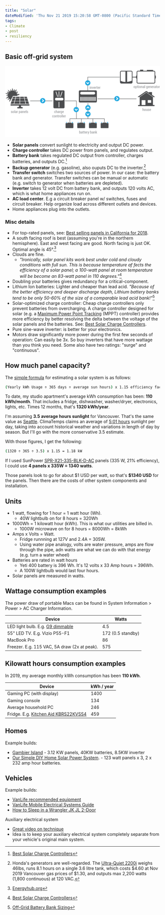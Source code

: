```yaml
---
title: "Solar"
dateModified: 'Thu Nov 21 2019 15:20:58 GMT-0800 (Pacific Standard Time)'
tags:
- Climate
- post
- resiliency
---
```



## Basic off-grid system

![Off-grid solar installation](img/solar-offgrid-with-generator.png)

-   **Solar panels** convert sunlight to electricity and output DC power.
-   **Charge controller** takes DC power from panels, and regulates output.
-   **Battery bank** takes regulated DC output from controller, charges batteries, and outputs DC.[^1]
-   **Backup generator** (e.g. gasoline), also ouputs DC to the inverter.[^2]
-   **Transfer switch** switches two sources of power. In our case: the battery bank and generator. Transfer switches can be manual or automatic (e.g. switch to generator when batteries are depleted).
-   **Inverter** takes 12 volt DC from battery bank, and outputs 120 volts AC, which is what home appliances run on.
-   **AC load center**. E.g a circuit breaker panel w/ switches, fuses and circuit breaker. Help organize load across different outlets and devices.
-   Home appliances plug into the outlets.

### Misc details

-   For top-rated panels, see: [Best selling panels in California for 2018](https://www.solar-estimate.org/news/what-are-the-best-solar-panels-to-buy-for-your-home-in-2019).
-   A south facing roof is best (assuming you're in the northern hemisphere). East and west facing are good. North facing is just OK. Optimal angle is 45°.[^3]
-   Clouds are fine.
    -   *"Ironically, solar panel kits work best under cold and cloudy conditions with full sun. This is because temperature af fects the efficiency of a solar panel; a 100-watt panel at room temperature will be become an 83-watt panel in 110 degrees."*[^4]
-   Doubling your batteries gives redundancy for a critical-component.
-   Lithium Ion batteries: Lighter and cheaper than lead acid. *"Because of the better efficiency and deeper discharge depth, Lithium battery banks tend to be only 50-60% of the size of a comparable lead acid bank!"*[^5]
-   Solar-optimized charge controller: Cheap charge controllers only prevent batteries from overcharging. A charge controller designed for solar (e.g. a [Maximum Power Point Tracking](https://www.solar-electric.com/learning-center/mppt-solar-charge-controllers.html/) (MPPT) controller) provides more efficiency by better resolving the delta between the voltage of the solar panels and the batteries. See: [Best Solar Charge Controllers](https://www.renewableresourcescoalition.org/best-solar-charge-controllers/).
-   Pure sine-wave inverter: is better for your electronics.
-   Motors draw significantly more power during the first few seconds of operation: Can easily be 3x. So buy inverters that have more wattage than you think you need. Some also have two ratings: "surge" and "continuous".

## How much panel capacity?

The [simple formula](https://www.wholesalesolar.com/blog/how-to-size-solar-system/) for estimating a solar system is as follows:

``` bash
(Yearly kWh Usage ÷ 365 days ÷ average sun hours) x 1.15 efficiency factor = DC solar array size required.
```

To date, my studio apartment's average kWh consumption has been: **110 kWh/month**. That includes a fridge, dishwasher, washer/dryer, electronics, lights, etc. Times 12 months, that's **1320 kWh/year**.

I'm assuming **3.5 average hours sunlight** for Vancouver. That's the same value as [Seattle](https://www.wholesalesolar.com/solar-information/sun-hours-us-map). ClimaTemps claims an average of [5:01 hours](http://www.vancouver.climatemps.com/sunlight.php) sunlight per day, taking into account historical weather and variations in length of day by season. But I'll go with the more conservative 3.5 estimate.

With those figures, I get the following:

``` bash
(1320 ÷ 365 ÷ 3.5) x 1.15 = 1.18 kW
```

If I used SunPower [SPR-X21-335-BLK-D-AC](https://www.solarreviews.com/buyers-guide/solar-panels/sunpower/sunpo19768xseriessprx21335blkdac) panels (335 W, 21% efficiency), I could use **4 panels x 335W = 1340 watts**.

Those panels look to go for about \$1 USD per watt, so that's **\$1340 USD** for the panels. Then there are the costs of other system components and installation.

## Units

-   1 watt, flowing for 1 hour = 1 watt hour (Wh).
    -   40W lightbulb on for 8 hours = 320Wh
-   1000Wh = 1 kilowatt hour (kWh). This is what our utilities are billed in.
    -   1000W microwave on for 8 hours = 8000Wh = 8kWh
-   Amps x Volts = Watt.
    -   Fridge runnning at 127V and 2.4A = 305W.
    -   Using water pipe analogy, volts are water pressure, amps are flow through the pipe, adn watts are what we can do with that energy (e.g. turn a water wheel)
-   Batteries are rated in watt hours
    -   Yeti 400 battery is 396 Wh. It's 12 volts x 33 Amp hours = 396Wh.
    -   A 100W lightbulb would last four hours.
-   Solar panels are measured in watts.

## Wattage consumption examples

The power draw of portable Macs can be found in System Information \> Power \> AC Charger Information.

| Device                                                                                                          | Watts             |
|-----------------------------------------------------------------------------------------------------------------|-------------------|
| LED light bulb. E.g. [G9 dimmable](https://www.amazon.ca/Dimmable-Lights-Frosted-100-140V-listed/dp/B06VY1WVLW) | 4.5               |
| 55\" LED TV. E.g. Vizio P55-F1                                                                                  | 172 (0.5 standby) |
| MacBook Pro                                                                                                     | 86                |
| Freezer. E.g. 115 VAC, 5A draw (2x at peak).                                                                    | 575               |

## Kilowatt hours consumption examples

In 2019, my average monthly kWh consumption has been **110 kWh**.

| Device                                                                                                                                             | kWh / year |
|----------------------------------------------------------------------------------------------------------------------------------------------------|------------|
| Gaming PC (with display)                                                                                                                           | 1400       |
| Gaming console                                                                                                                                     | 134        |
| Average household PC                                                                                                                               | 246        |
| Fridge. E.g. [Kitchen Aid KBRS22KVSS4](https://www.searspartsdirect.com/manual/28iq82sm2l-000593/kitchenaid-kbrs22kvss4-bottom-mount-refrigerator) | 459        |

## Homes

Example builds:

-   [Gambier Island](https://www.youtube.com/watch?v=vQlgBYEqymE) - 3.12 KW panels, 40KW batteries, 8.5KW inverter
-   [Our Simple DIY Home Solar Power System](https://learn.eartheasy.com/articles/our-simple-diy-home-solar-power-system/). - 123 watt panels x 3, 2 x 232 amp hour batteries.

## Vehicles

Example builds:

-   [VanLife recommended equipment](https://kombilife.com/off-grid-solar-mobile-electrical-systems/)
-   [VanLife Mobile Electrical Systems Guide](https://kombilife.com/product/mobile-electrical-systems-off-grid-solar-guide/)
-   [How to Sleep in a Wrangler JK JL 2-Door](https://www.thelonejeeper.ca/2-How-to-Sleep-in-a-Jeep-JK-2-Doors.html "How to Sleep in a Wrangler JK JL 2-Door")

Auxiliary electrical system

-   [Great video on technique](https://www.youtube.com/watch?v=XzfrJJ6Px3o "Great video on technique")
-   Idea is to keep your auxiliary electrical system completely separate from your vehicle's original main system.

[^1]: [Best Solar Charge Controllers](https://www.renewableresourcescoalition.org/best-solar-charge-controllers/)

[^2]: Honda's generators are well-regarded. The [Ultra-Quiet 2200i](https://powerequipment.honda.ca/generators/EU2200i) weighs 46lbs, runs 8.1 hours on a single 3.6 litre tank, which costs \$4.60 at Nov 2019 Vancouver gas prices of \$1.30, and outputs max 2,200 watts (1,800 continuous) at 120 VAC.

[^3]: [Energyhub.org](https://energyhub.org/british-columbia/#system-location)

[^4]: [Best Solar Charge Controllers](https://www.renewableresourcescoalition.org/best-solar-charge-controllers/)

[^5]: [Off-Grid Battery Bank Sizing](https://www.wholesalesolar.com/solar-information/battery-bank-sizing)
